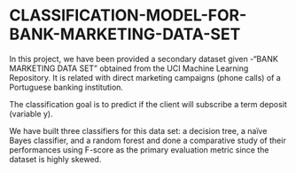 # CLASSIFICATION-MODEL-FOR-BANK-MARKETING-DATA-SET

In this project, we have been provided a secondary dataset given -“BANK MARKETING DATA SET” obtained from the UCI Machine Learning Repository. 
It is related with direct marketing campaigns (phone calls) of a Portuguese banking institution.

The classification goal is to predict if the client will subscribe a term deposit (variable y).

We have built three classifiers for this data set: a decision tree, a naïve Bayes classifier, and a random forest and done a comparative study of their performances using F-score as the primary evaluation metric since the dataset is highly skewed.
